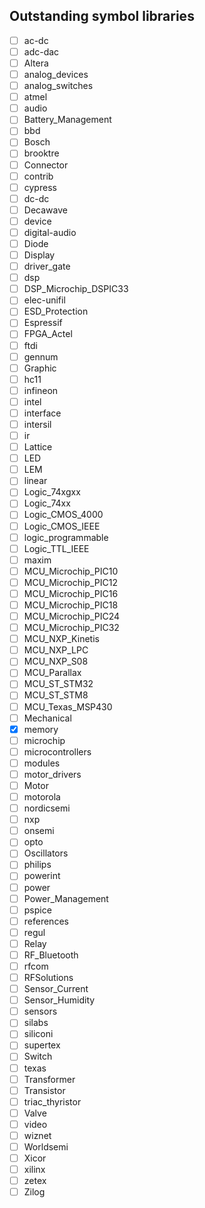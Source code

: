 ## Outstanding symbol libraries

- [ ] ac-dc
- [ ] adc-dac
- [ ] Altera
- [ ] analog_devices
- [ ] analog_switches
- [ ] atmel
- [ ] audio
- [ ] Battery_Management
- [ ] bbd
- [ ] Bosch
- [ ] brooktre
- [ ] Connector
- [ ] contrib
- [ ] cypress
- [ ] dc-dc
- [ ] Decawave
- [ ] device
- [ ] digital-audio
- [ ] Diode
- [ ] Display
- [ ] driver_gate
- [ ] dsp
- [ ] DSP_Microchip_DSPIC33
- [ ] elec-unifil
- [ ] ESD_Protection
- [ ] Espressif
- [ ] FPGA_Actel
- [ ] ftdi
- [ ] gennum
- [ ] Graphic
- [ ] hc11
- [ ] infineon
- [ ] intel
- [ ] interface
- [ ] intersil
- [ ] ir
- [ ] Lattice
- [ ] LED
- [ ] LEM
- [ ] linear
- [ ] Logic_74xgxx
- [ ] Logic_74xx
- [ ] Logic_CMOS_4000
- [ ] Logic_CMOS_IEEE
- [ ] logic_programmable
- [ ] Logic_TTL_IEEE
- [ ] maxim
- [ ] MCU_Microchip_PIC10
- [ ] MCU_Microchip_PIC12
- [ ] MCU_Microchip_PIC16
- [ ] MCU_Microchip_PIC18
- [ ] MCU_Microchip_PIC24
- [ ] MCU_Microchip_PIC32
- [ ] MCU_NXP_Kinetis
- [ ] MCU_NXP_LPC
- [ ] MCU_NXP_S08
- [ ] MCU_Parallax
- [ ] MCU_ST_STM32
- [ ] MCU_ST_STM8
- [ ] MCU_Texas_MSP430
- [ ] Mechanical
- [x] memory
- [ ] microchip
- [ ] microcontrollers
- [ ] modules
- [ ] motor_drivers
- [ ] Motor
- [ ] motorola
- [ ] nordicsemi
- [ ] nxp
- [ ] onsemi
- [ ] opto
- [ ] Oscillators
- [ ] philips
- [ ] powerint
- [ ] power
- [ ] Power_Management
- [ ] pspice
- [ ] references
- [ ] regul
- [ ] Relay
- [ ] RF_Bluetooth
- [ ] rfcom
- [ ] RFSolutions
- [ ] Sensor_Current
- [ ] Sensor_Humidity
- [ ] sensors
- [ ] silabs
- [ ] siliconi
- [ ] supertex
- [ ] Switch
- [ ] texas
- [ ] Transformer
- [ ] Transistor
- [ ] triac_thyristor
- [ ] Valve
- [ ] video
- [ ] wiznet
- [ ] Worldsemi
- [ ] Xicor
- [ ] xilinx
- [ ] zetex
- [ ] Zilog
